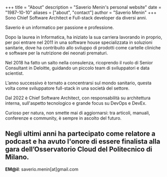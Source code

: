 +++
title = "About"
description = "Saverio Menin's personal website"
date = "1987-10-10"
aliases = ["about", "contact"]
author = "Saverio Menin"
+++
 Sono Chief Software Architect e Full-stack developer da diversi anni.

 Saverio è un informatico per passione e professione.

Dopo la laurea in Informatica, ha iniziato la sua carriera lavorando in proprio, per poi entrare nel 2011 in una software house specializzata in soluzioni sanitarie, dove ha contribuito allo sviluppo di prodotti come cartelle cliniche e software per la nutrizione dei neonati prematuri.

Nel 2018 ha fatto un salto nella consulenza, ricoprendo il ruolo di Senior Consultant in Deloitte, guidando un piccolo team di sviluppatori e data scientist.

L’anno successivo è tornato a concentrarsi sul mondo sanitario, questa volta come sviluppatore full-stack in una società del settore.

Dal 2022 è Chief Software Architect, con responsabilità su architettura interna, sull'aspetto tecnologico e grande focus su DevOps e DevEx.

Curioso per natura, non smette mai di aggiornarsi: tra articoli, manuali, conferenze e community, è sempre in ascolto del futuro.

Negli ultimi anni ha partecipato come relatore a podcast e ha avuto l'onore di essere finalista alla gara dell’Osservatorio Cloud del Politecnico di Milano.
 ---

 **EM@il**: saverio.menin[at]gmail.com
